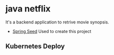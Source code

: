 # java netflix 

It's a backend application to retrive movie synopsis.

* [Spring Seed](https://start.spring.io/#!type=maven-project&language=java&platformVersion=2.4.2.RELEASE&packaging=jar&jvmVersion=11&groupId=br.com.&artifactId=java-netflix-monolit&name=java-netflix-monolit&description=Demo%20project%20for%20Spring%20Boot&packageName=br.com..java-netflix-monolit&dependencies=lombok,web,mysql,security,data-jpa) Used to create this project

## Kubernetes Deploy


